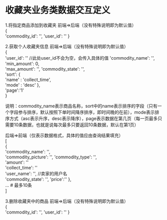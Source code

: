 # 收藏夹业务类数据交互定义  
1.将指定商品添加到收藏夹
前端=>后端（没有特殊说明即为默认值）  
{  
        'commodity_id': '',
        'user_id': ''
}


2.获取个人收藏夹信息
前端=>后端（没有特殊说明即为默认值）  
{  
    'user_id': '' //此处user_id不会为空，会传入具体的值
    'commodity_name': '', 
    'min_amount': 0,  
    'max_amount': '',
    'commodity_state': '',  
    'sort': {  
        'name' : 'collect_time',  
        'mode' : 'desc' 
    },  
    'page':'1'  
}  
  
说明：commodity_name表示商品名称，sort中的name表示排序的字段（只有一个字段参与排序，默认按照下单时间降序排序，即时间晚的在前），mode表示排序方式（asc表示升序，desc表示降序），page表示数据在第几页（每一页最多只需要10条数据，也就是说每次最多只要返回10条数据，默认在第1页）  
  
后端=>前端（仅表示数据格式，具体的值应由查询结果填充）  
[  
    {   
        'commodity_name': '',  
        'commodity_picture': '',
        'commodity_type': '',   
        'amount': ''  
        'collect_time': ''  
        'user_name': '', //卖家的用户名  
        'commodity_state': '',
        'price':''
    },  
    ... # 最多10条  
]  


3.删除收藏夹中的商品
前端=>后端（没有特殊说明即为默认值）  
{  
        'commodity_id': '',
        'user_id': ''
}
